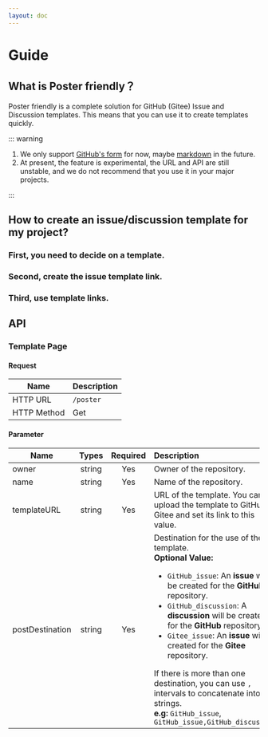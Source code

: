 ```yaml
---
layout: doc
---
```


# Guide

## What is Poster friendly？

Poster friendly is a complete solution for GitHub (Gitee) Issue and Discussion templates. This means that you can use it to create templates quickly.

::: warning

1. We only support [GitHub's form](https://docs.github.com/en/communities/using-templates-to-encourage-useful-issues-and-pull-requests/syntax-for-githubs-form-schema) for now, maybe [markdown](https://docs.github.com/en/communities/using-templates-to-encourage-useful-issues-and-pull-requests/manually-creating-a-single-issue-template-for-your-repository) in the future.
2. At present, the feature is experimental, the URL and API are still unstable, and we do not recommend that you use it in your major projects.

:::

## How to create an issue/discussion template for my project?

### First, you need to decide on a template.

### Second, create the issue template link.

<configuration-form />

### Third, use template links.

## API

### Template Page

#### Request

| Name        | Description |
| ----------- | :---------- |
| HTTP URL    | `/poster`   |
| HTTP Method | Get         |

#### Parameter

| Name            | Types  | Required | Description                                                                                                                                                                                                                                                                                                                                                                                                                                                                                                         |
| --------------- | :----: | :------: | :------------------------------------------------------------------------------------------------------------------------------------------------------------------------------------------------------------------------------------------------------------------------------------------------------------------------------------------------------------------------------------------------------------------------------------------------------------------------------------------------------------------ |
| owner           | string |   Yes    | Owner of the repository.                                                                                                                                                                                                                                                                                                                                                                                                                                                                                            |
| name            | string |   Yes    | Name of the repository.                                                                                                                                                                                                                                                                                                                                                                                                                                                                                             |
| templateURL     | string |   Yes    | URL of the template. You can upload the template to GitHub or Gitee and set its link to this value.                                                                                                                                                                                                                                                                                                                                                                                                                 |
| postDestination | string |   Yes    | Destination for the use of the template.<br>**Optional Value:**<ul class="my-0"><li>`GitHub_issue`: An **issue** will be created for the **GitHub** repository.</li><li>`GitHub_discussion`: A **discussion** will be created for the **GitHub** repository.</li><li>`Gitee_issue`: An **issue** will be created for the **Gitee** repository.</li></ul> If there is more than one destination, you can use `,` intervals to concatenate into strings.<br>**e.g:** `GitHub_issue`, `GitHub_issue,GitHub_discussion` |

<script>
import 'element-plus/theme-chalk/dark/css-vars.css';
import 'uno.css';

const origin = location?.origin;
</script>
